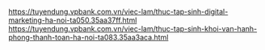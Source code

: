 https://tuyendung.vpbank.com.vn/viec-lam/thuc-tap-sinh-digital-marketing-ha-noi-ta050.35aa37ff.html
https://tuyendung.vpbank.com.vn/viec-lam/thuc-tap-sinh-khoi-van-hanh-phong-thanh-toan-ha-noi-ta083.35aa3aca.html
